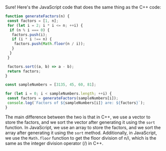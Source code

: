 Sure! Here's the JavaScript code that does the same thing as the C++ code:
```javascript
function generateFactors(n) {
 const factors = [1, n];
 for (let i = 2; i * i <= n; ++i) {
  if (n % i === 0) {
   factors.push(i);
   if (i * i !== n) {
    factors.push(Math.floor(n / i));
   }
  }
 }

 factors.sort((a, b) => a - b);
 return factors;
}

const sampleNumbers = [3135, 45, 60, 81];

for (let i = 0; i < sampleNumbers.length; ++i) {
 const factors = generateFactors(sampleNumbers[i]);
 console.log(`Factors of ${sampleNumbers[i]} are: ${factors}`);
}
```
The main difference between the two is that in C++, we use a vector to store the factors, and we sort the vector after generating it using the `sort` function. In JavaScript, we use an array to store the factors, and we sort the array after generating it using the `sort` method. Additionally, in JavaScript, we use the `Math.floor` function to get the floor division of n/i, which is the same as the integer division operator (/) in C++.

